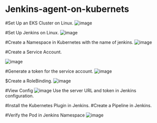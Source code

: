 # Jenkins-agent-on-kubernets

#Set Up an EKS Cluster on Linux.
![image](https://github.com/user-attachments/assets/f55299ed-1679-43aa-80a2-153e6a90e9cd)


#Set Up Jenkins on Linux.
![image](https://github.com/user-attachments/assets/64a27325-ff8b-463e-b69a-41a659b52082)


#Create a Namespace in Kubernetes with the name of jenkins.
![image](https://github.com/user-attachments/assets/de85a0c6-77df-4d7c-9de1-82663b35d22b)


#Create a Service Account.

![image](https://github.com/user-attachments/assets/40c91129-b692-4eb8-b144-5c440efcc330)


#Generate a token for the service account.
![image](https://github.com/user-attachments/assets/dbf3dbfd-c975-4d69-bdeb-b9162445265e)


$Create a RoleBinding.
![image](https://github.com/user-attachments/assets/9418f466-af01-4eb5-830e-3b2ca1eae53b)


#View Config
![image](https://github.com/user-attachments/assets/3958e47e-b67a-48f8-804b-a1fdcdc3fa8e)
Use the server URL and token in Jenkins configuration.



#Install the Kubernetes Plugin in Jenkins.
#Create a Pipeline in Jenkins.

#Verify the Pod in Jenkins Namespace
![image](https://github.com/user-attachments/assets/69b6184a-aa61-4353-a029-ebdda3b1b8fe)

